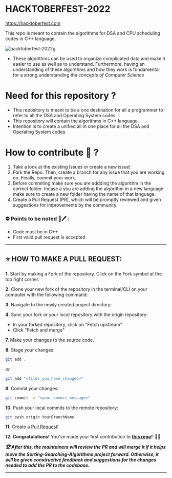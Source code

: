 # HACKTOBERFEST-2022

https://hacktoberfest.com       

This repo is meant to contain the algorithms for DSA and CPU scheduling codes in C++ language.

![hacktoberfest-2022g](https://user-images.githubusercontent.com/60610128/193233241-0ed224b3-d193-4fd0-9ecc-8420621c0029.png)




- These algorithms can be used to organize complicated data and make it easier to use as well as to understand. Furthermore, having an understanding of these algorithms and how they work is fundamental for a strong understanding the *concepts of Computer Science*









# Need for this repository ? 
- This repository is meant to be a one destination for all a programmer to refer to all the DSA and Operating System codes
- This repository will contain the algorithms in C++ language.
- Intention is to create a unified all in one place for all the DSA and Operating System codes.

# How to contribute 🤔 ?

1. Take a look at the existing Issues or create a new issue! 
2. Fork the Repo. Then, create a branch for any issue that you are working on. Finally, commit your work.
3. Before commiting make sure you are addding the algorithm in the correct folder. Incase a you are adding the algorithm in a new language make sure to create a new folder having the name of that language. 
4. Create a Pull Request (PR), which will be promptly reviewed and given suggestions for improvements by the community.



### ⛔ Points to be noted 📒🖊 :
- Code must be in C++ 
- First valid pull request is accepted

---

## ⭐ HOW TO MAKE A PULL REQUEST:

**1.** Start by making a Fork of the repository. Click on the Fork symbol at the top right corner.

**2.** Clone your new fork of the repository in the terminal/CLI on your computer with the following command:

**3.** Navigate to the newly created project directory:

**4.** Sync your fork or your local repository with the origin repository:

- In your forked repository, click on "Fetch upstream"
- Click "Fetch and merge"

**7.** Make your changes to the source code.

**8.** Stage your changes:

```bash
git add .
```

_or_

```bash
git add "<files_you_have_changed>"
```

**9.** Commit your changes:

```bash
git commit -m "<your_commit_message>"
```

**10.** Push your local commits to the remote repository:

```bash
git push origin YourBranchName
```

**11.** Create a [Pull Request](https://help.github.com/en/github/collaborating-with-issues-and-pull-requests/creating-a-pull-request)!

**12.** **Congratulations!** You've made your first contribution to [**this repo**](https://github.com/HemangJoshi/hacktoberfet-2022)!! 🙌🏼

**_:trophy: After this, the maintainers will review the PR and will merge it if it helps move the Sorting-Searching-Algorithms project forward. Otherwise, it will be given constructive feedback and suggestions for the changes needed to add the PR to the codebase._**

---
<!--Updated by CyberWake-->
